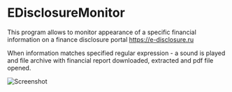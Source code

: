 # EDisclosureMonitor

This program allows to monitor appearance of a specific financial information on a finance disclosure portal https://e-disclosure.ru

When information matches specified regular expression - a sound is played and file archive with financial report downloaded, extracted and pdf file opened.

![Screenshot](https://i.snipboard.io/cAfVvP.jpg)
